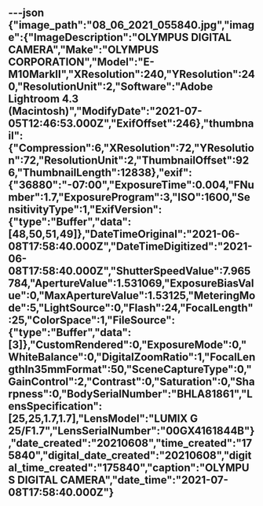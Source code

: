---json
{"image_path":"08_06_2021_055840.jpg","image":{"ImageDescription":"OLYMPUS DIGITAL CAMERA","Make":"OLYMPUS CORPORATION","Model":"E-M10MarkII","XResolution":240,"YResolution":240,"ResolutionUnit":2,"Software":"Adobe Lightroom 4.3 (Macintosh)","ModifyDate":"2021-07-05T12:46:53.000Z","ExifOffset":246},"thumbnail":{"Compression":6,"XResolution":72,"YResolution":72,"ResolutionUnit":2,"ThumbnailOffset":926,"ThumbnailLength":12838},"exif":{"36880":"-07:00","ExposureTime":0.004,"FNumber":1.7,"ExposureProgram":3,"ISO":1600,"SensitivityType":1,"ExifVersion":{"type":"Buffer","data":[48,50,51,49]},"DateTimeOriginal":"2021-06-08T17:58:40.000Z","DateTimeDigitized":"2021-06-08T17:58:40.000Z","ShutterSpeedValue":7.965784,"ApertureValue":1.531069,"ExposureBiasValue":0,"MaxApertureValue":1.53125,"MeteringMode":5,"LightSource":0,"Flash":24,"FocalLength":25,"ColorSpace":1,"FileSource":{"type":"Buffer","data":[3]},"CustomRendered":0,"ExposureMode":0,"WhiteBalance":0,"DigitalZoomRatio":1,"FocalLengthIn35mmFormat":50,"SceneCaptureType":0,"GainControl":2,"Contrast":0,"Saturation":0,"Sharpness":0,"BodySerialNumber":"BHLA81861","LensSpecification":[25,25,1.7,1.7],"LensModel":"LUMIX G 25/F1.7","LensSerialNumber":"00GX4161844B"},"date_created":"20210608","time_created":"175840","digital_date_created":"20210608","digital_time_created":"175840","caption":"OLYMPUS DIGITAL CAMERA","date_time":"2021-07-08T17:58:40.000Z"}
---